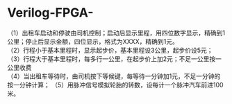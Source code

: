 # Verilog-FPGA-
（1）出租车启动和停驶由司机控制；启动后显示里程，用四位数字显示，精确到1公里；停止后显示金额，四位显示，格式为XXXX，精确到1元。   
（2）行程小于基本里程时，显示起步价，基本里程设3公里，起步价设5元；   
（3）行程大于基本里程时，每多行一公里，在起步价上加2元；不足一公里按一公里收费   
（4）当出租车等待时，由司机按下等候键，每等待一分钟加1元，不足一分钟的按一分钟计算； 
（5）用脉冲信号模拟轮胎的转数，设每计一个脉冲汽车前进100米。  
